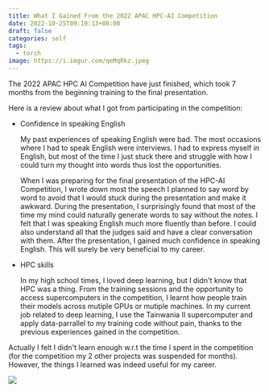 ```yaml
---
title: What I Gained From the 2022 APAC HPC-AI Competition
date: 2022-10-25T09:19:13+08:00
draft: false
categories: self
tags:
  - torch
image: https://i.imgur.com/qeMqRkz.jpeg
---
```

The 2022 APAC HPC AI Competition have just finished, which took 7 months from the beginning training to the final presentation. 

Here is a review about what I got from participating in the competition:

- Confidence in speaking English

    My past experiences of speaking English were bad. The most occasions where I had to speak English were interviews. I had to express myself in English, but most of the time I just stuck there and struggle with how I could turn my thought into words thus lost the opportunities. 
    
    When I was preparing for the final presentation of the HPC-AI Competition, I wrote down most the speech I planned to say word by word to avoid that I would stuck during the presentation and make it awkward. During the presentation, I surprisingly found that most of the time my mind could naturally generate words to say without the notes. I felt that I was speaking English much more fluently than before. I could also understand all that the judges said and have a clear conversation with them. After the presentation, I gained much confidence in speaking English. This will surely be very beneficial to my career.

- HPC skills

    In my high school times, I loved deep learning, but I didn't know that HPC was a thing. From the training sessions and the opportunity to access supercomputers in the competition, I learnt how people train their models across mutiple GPUs or mutiple machines. In my current job related to deep learning, I use the Tainwania II supercomputer and apply data-parrallel to my training code without pain, thanks to the previous experiences gained in the competition.

Actually I felt I didn't learn enough w.r.t the time I spent in the competition (for the competition my 2 other projects was suspended for months). However, the things I learned was indeed useful for my career.

![](https://i.imgur.com/qeMqRkz.jpeg)
